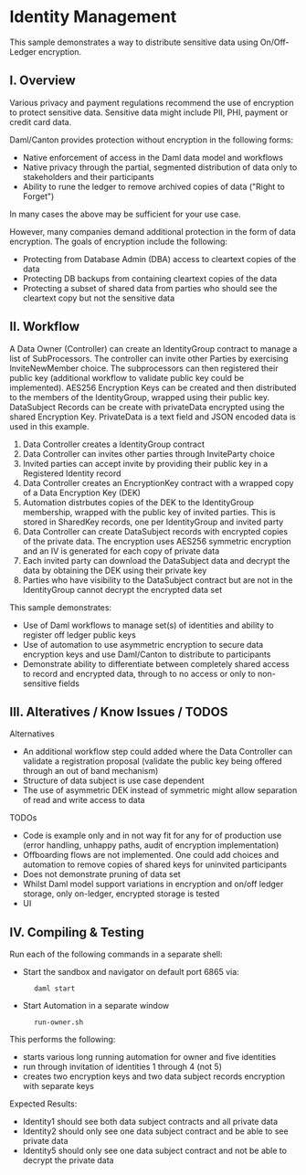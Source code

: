 #  Identity Management

This sample demonstrates a way to distribute sensitive data using On/Off-Ledger encryption.

## I. Overview 

Various privacy and payment regulations recommend the use of encryption to protect sensitive data. Sensitive data might include PII, PHI, payment or credit card data. 

Daml/Canton provides protection without encryption in the following forms:

- Native enforcement of access in the Daml data model and workflows
- Native privacy through the partial, segmented distribution of data only to stakeholders and their participants
- Ability to rune the ledger to remove archived copies of data ("Right to Forget")

In many cases the above may be sufficient for your use case.

However, many companies demand additional protection in the form of data encryption. The goals of encryption include the following:

- Protecting from Database Admin (DBA) access to cleartext copies of the data
- Protecting DB backups from containing cleartext copies of the data
- Protecting a subset of shared data from parties who should see the cleartext copy but not the sensitive data

## II. Workflow

A Data Owner (Controller) can create an IdentityGroup contract to manage a list of SubProcessors. The controller can invite other Parties by exercising InviteNewMember choice. The subprocessors can then registered their public key (additional workflow to validate public key could be implemented). AES256 Encryption Keys can be created and then distributed to the members of the IdentityGroup, wrapped using their public key. DataSubject Records can be create with privateData encrypted using the shared Encryption Key. PrivateData is a text field and JSON encoded data is used in this example.

  1. Data Controller creates a IdentityGroup contract
  2. Data Controller can invites other parties through InviteParty choice
  3. Invited parties can accept invite by providing their public key in a Registered Identity record 
  4. Data Controller creates an EncryptionKey contract with a wrapped copy of a Data Encryption Key (DEK)
  5. Automation distrbutes copies of the DEK to the IdentityGroup membership, wrapped with the public key of invited parties. This is stored in SharedKey records, one per IdentityGroup and invited party
  6. Data Controller can create DataSubject records with encrypted copies of the private data. The encryption uses AES256 symmetric encryption and an IV is generated for each copy of private data
  7. Each invited party can download the DataSubject data and decrypt the data by obtaining the DEK using their private key
  8. Parties who have visibility to the DataSubject contract but are not in the IdentityGroup cannot decrypt the encrypted data set

This sample demonstrates:
- Use of Daml workflows to manage set(s) of identities and ability to register off ledger public keys
- Use of automation to use asymmetric encryption to secure data encryption keys and use Daml/Canton to distribute to participants
- Demonstrate ability to differentiate between completely shared access to record and encrypted data, through to no access or only to non-sensitive fields

## III. Alteratives / Know Issues / TODOS

Alternatives
- An additional workflow step could added where the Data Controller can validate a registration proposal (validate the public key being offered through an out of band mechanism)
- Structure of data subject is use case dependent
- The use of asymmetric DEK instead of symmetric might allow separation of read and write access to data

TODOs
- Code is example only and in not way fit for any for of production use (error handling, unhappy paths, audit of encryption implementation)
- Offboarding flows are not implemented. One could add choices and automation to remove copies of shared keys for uninvited participants
- Does not demonstrate pruning of data set
- Whilst Daml model support variations in encryption and on/off ledger storage, only on-ledger, encrypted storage is tested
- UI

## IV. Compiling & Testing

Run each of the following commands in a separate shell:

* Start the sandbox and navigator on default port 6865 via:

```
      daml start
```

* Start Automation in a separate window

```
      run-owner.sh
```

This performs the following:
- starts various long running automation for owner and five identities
- run through invitation of identities 1 through 4 (not 5)
- creates two encryption keys and two data subject records encryption with separate keys

Expected Results:

- Identity1 should see both data subject contracts and all private data
- Identity2 should only see one data subject contract and be able to see private data
- Identity5 should only see one data subject contract and not be able to decrypt the private data
